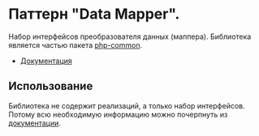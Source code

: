 # Паттерн "Data Mapper".

Набор интерфейсов преобразователя данных (маппера). Библиотека является частью пакета [php-common](https://github.com/gleb-mihalkov/php-common/).

* [Документация](https://gleb-mihalkov.github.io/php-common-mapper/)

## Использование

Библиотека не содержит реализаций, а только набор интерфейсов. Потому всю необходимую информацию можно почерпнуть из [документации](https://gleb-mihalkov.github.io/php-common-mapper/).